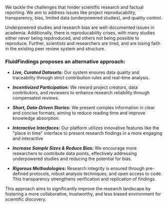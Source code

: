We tackle the challenges that hinder scientific research and factual reporting. We aim to address issues like project reproducability, transparency, bias, limited data (underpowered studies), and quality control. 

Underpowered studies and research bias are well-documented issues in academia. Additionally, there is  reproducability crises, with many studies either never being repdroduced, and others not being possible to reproduce. Further, scientists and researchers are tired, and are losing faith in the existing peer review system and structure.

### FluidFindings proposes an alternative approach:

* ***Live, Curated Datasets:*** Our system ensures data quality and traceability through strict contribution rules and real-time analysis.
  
* ***Incentivized Participation:*** We reward project creators, data contributors, and reviewers to enhance research reliability through compensated reviews.

* ***Short, Data-Driven Stories:*** We present complex information in clear and concise formats, aiming to reduce reading time and improve knowledge absorption.

* ***Interactive Interfaces:*** Our platform utilizes innovative features like the "place in time" interface to present research findings in a more engaging and interactive
  
* ***Increase Sample Sizes & Reduce Bias:*** We encourage more researchers to contribute data points, effectively addressing underpowered studies and reducing the potential for bias.
  
* ***Rigorous Methodologies:***  Research integrity is ensured through pre-defined protocols, robust analysis techniques, and open access to code. This transparency strengthens verification and replication of findings.

This approach aims to significantly improve the research landscape by fostering a more collaborative, trustworthy, and less biased environment for scientific discovery.
